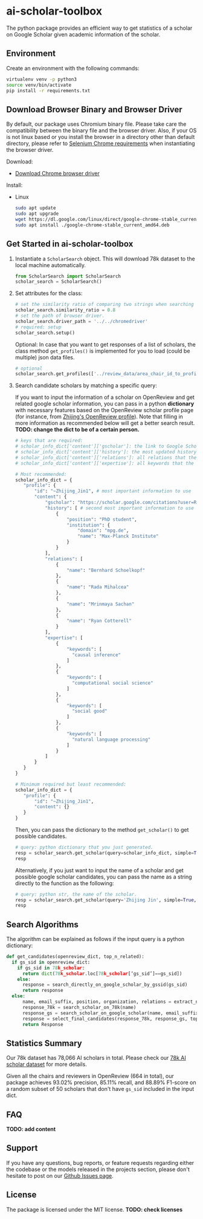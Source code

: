 # ai-scholar-toolbox

The python package provides an efficient way to get statistics of a scholar on Google Scholar given academic information of the scholar.

## Environment
Create an environment with the following commands:
```bash
virtualenv venv -p python3
source venv/bin/activate
pip install -r requirements.txt
```

## Download Browser Binary and Browser Driver
By default, our package uses Chromium binary file. Please take care the compatibility between the binary file and the browser driver. Also, if your OS is not linux based or you install the browser in a directory other than default directory, please refer to [Selenium Chrome requirements](https://github.com/SeleniumHQ/selenium/wiki/ChromeDriver/01fde32d0ed245141e24151f83b7c2db31d596a4#requirements) when instantiating the browser driver.

Download:
- [Download Chrome browser driver](https://sites.google.com/a/chromium.org/chromedriver/downloads)

Install:
- Linux
  
  ```bash
  sudo apt update
  sudo apt upgrade
  wget https://dl.google.com/linux/direct/google-chrome-stable_current_amd64.deb
  sudo apt install ./google-chrome-stable_current_amd64.deb
  ```
## Get Started in ai-scholar-toolbox

1. Instantiate a `ScholarSearch` object. This will download 78k dataset to the local machine automatically.
   ```python
   from ScholarSearch import ScholarSearch
   scholar_search = ScholarSearch()
   ```

2. Set attributes for the class:
   ```python
   # set the similarity ratio of comparing two strings when searching on Google Scholar webpage. If not given, default is 0.8.
   scholar_search.similarity_ratio = 0.8
   # set the path of browser driver.
   scholar_search.driver_path = '../../chromedriver'
   # required: setup
   scholar_search.setup()
   ```

   Optional: In case that you want to get responses of a list of scholars, the class method `get_profiles()` is implemented for you to load (could be multiple) json data files.
   ```python
   # optional
   scholar_search.get_profiles(['../review_data/area_chair_id_to_profile.json', '../review_data/reviewer_id_to_profile.json'])
   ```

3. Search candidate scholars by matching a specific query:
   
    If you want to input the information of a scholar on OpenReview and get related google scholar information, you can pass in a python **dictionary** with necessary features based on the OpenReview scholar profile page (for instance, from [Zhijing's OpenReview profile](https://openreview.net/profile?id=~Zhijing_Jin1)). Note that filling in more information as recommended below will get a better search result. **TODO: change the dict to be of a certain person.**
    
   ```python
   # keys that are required:
   # scholar_info_dict['content']['gscholar']: the link to Google Scholar profile in the OpenReview webpage. If cannot be found, you can either choose not to include it or pass in an empty string.
   # scholar_info_dict['content']['history']: the most updated history of the scholar in the OpenReview webpage. Previous history is not needed.
   # scholar_info_dict['content']['relations']: all relations that the scholar list in the OpenReview webpage. We recommend to list all the relations here. Only name is needed.
   # scholar_info_dict['content']['expertise']: all keywords that the scholar label their academic research field. We recommend to list all the expertise keywords here. Only keyword is needed.

   # Most recommended:
   scholar_info_dict = {
      "profile": {
          "id": "~Zhijing_Jin1", # most important information to use
          "content": {
              "gscholar": "https://scholar.google.com/citations?user=RkI8h-wAAAAJ",
              "history": [ # second most important information to use
                  {
                      "position": "PhD student",
                      "institution": {
                          "domain": "mpg.de",
                          "name": "Max-Planck Institute"
                      }
                  }
              ],
              "relations": [
                  {
                      "name": "Bernhard Schoelkopf"
                  },
                  {
                      "name": "Rada Mihalcea"
                  },
                  {
                      "name": "Mrinmaya Sachan"
                  },
                  {
                      "name": "Ryan Cotterell"
                  }
              ],
              "expertise": [
                  {
                      "keywords": [
                        "causal inference"
                      ]
                  },
                  {
                      "keywords": [
                        "computational social science"
                      ]
                  },
                  {
                      "keywords": [
                        "social good"
                      ]
                  },
                  {
                      "keywords": [
                        "natural language processing"
                      ]
                  }
              ]
          }
      }
   }

   # Minimum required but least recommended:
   scholar_info_dict = {
      "profile": {
          "id": "~Zhijing_Jin1",
          "content": {}
      }
   }
   ```

   Then, you can pass the dictionary to the method `get_scholar()` to get possible candidates.
   ```python
   # query: python dictionary that you just generated.
   resp = scholar_search.get_scholar(query=scholar_info_dict, simple=True, top_n=3, print_true=True)
   resp
   ```

   Alternatively, if you just want to input the name of a scholar and get possible google scholar candidates, you can pass the name as a string directly to the function as the following:
   ```python
   # query: python str, the name of the scholar.
   resp = scholar_search.get_scholar(query='Zhijing Jin', simple=True, top_n=3, print_true=True)
   resp
   ```

## Search Algorithms
The algorithm can be explained as follows if the input query is a python dictionary:
```python
def get_candidates(openreview_dict, top_n_related):
  if gs_sid in openreview_dict:
    if gs_sid in 78k_scholar:
      return dict(78k_scholar.loc[78k_scholar[‘gs_sid’]==gs_sid])
    else:
      response = search_directly_on_google_scholar_by_gssid(gs_sid)
      return response
  else:
      name, email_suffix, position, organization, relations = extract_name_from_openreview_dict(openreview_dict)
      response_78k = search_scholar_on_78k(name) 
      response_gs = search_scholar_on_google_scholar(name, email_suffix, position, organization, relations)
      response = select_final_candidates(response_78k, response_gs, top_n_related = top_n_related)
      return Response

```

## Statistics Summary
Our 78k dataset has 78,066 AI scholars in total. Please check our [78k AI scholar dataset](https://github.com/causalNLP) for more details.

Given all the chairs and reviewers in OpenReview (664 in total), our package achieves 93.02% precision, 85.11% recall, and 88.89% F1-score on a random subset of 50 scholars that don't have `gs_sid` included in the input dict.

## FAQ
**TODO: add content**

## Support
If you have any questions, bug reports, or feature requests regarding either the codebase or the models released in the projects section, please don't hesitate to post on our [Github Issues page](https://github.com/causalNLP/ai-scholar-toolbox/issues).

## License
The package is licensed under the MIT license.
**TODO: check licenses**